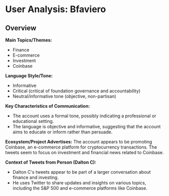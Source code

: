 # User Analysis: Bfaviero

## Overview

**Main Topics/Themes:**

* Finance
* E-commerce
* Investment
* Coinbase

**Language Style/Tone:**

* Informative
* Critical (critical of foundation governance and accountability)
* Neutral/informative tone (objective, non-partisan)

**Key Characteristics of Communication:**

* The account uses a formal tone, possibly indicating a professional or educational setting.
* The language is objective and informative, suggesting that the account aims to educate or inform rather than persuade.

**Ecosystem/Project Advertises:**
The account appears to be promoting Coinbase, an e-commerce platform for cryptocurrency transactions. The tweets seem to focus on investment and financial news related to Coinbase.

**Context of Tweets from Person (Dalton C):**

* Dalton C's tweets appear to be part of a larger conversation about finance and investing.
* He uses Twitter to share updates and insights on various topics, including the S&P 500 and e-commerce platforms like Coinbase.